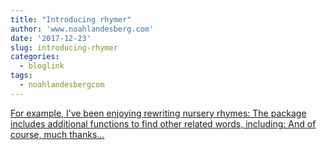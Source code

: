 ```yaml
---
title: "Introducing rhymer"
author: 'www.noahlandesberg.com'
date: '2017-12-23'
slug: introducing-rhymer
categories:
  - bloglink
tags:
  - noahlandesbergcom
---
```


[For example, I’ve been enjoying rewriting nursery rhymes: The package includes additional functions to find other related words, including: And of course, much thanks...<click to read more>](https://noahlandesberg.com/post/introducing-rhymer/)

